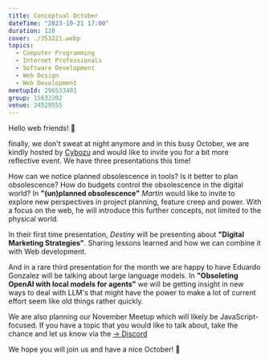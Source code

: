 ```yaml
---
title: Conceptual October
dateTime: "2023-10-21 17:00"
duration: 120
cover: ./353221.webp
topics:
  - Computer Programming
  - Internet Professionals
  - Software Development
  - Web Design
  - Web Development
meetupId: 296533401
group: 15632202
venue: 24529555
---
```


Hello web friends! 👋

finally, we don't sweat at night anymore and in this busy October, we are kindly hosted by [Cybozu](https://cybozu.co.jp) and would like to invite you for a bit more reflective event. We have three presentations this time!

How can we notice planned obsolescence in tools? Is it better to plan obsolescence? How do budgets control the obsolescence in the digital world?
In **"(un)planned obsolescence"** _Martin_ would like to invite to explore new perspectives in project planning, feature creep and power. With a focus on the web, he will introduce this further concepts, not limited to the physical world.

In their first time presentation, _Destiny_ will be presenting about **"Digital Marketing Strategies"**. Sharing lessons learned and how we can combine it with Web development.

And in a rare third presentation for the month we are happy to have Eduardo Gonzalez will be talking about large language models. In **"Obsoleting OpenAI with local models for agents"** we will be getting insight in new ways to deal with LLM's that might have the power to make a lot of current effort seem like old things rather quickly.

We are also planning our November Meetup which will likely be JavaScript-focused. If you have a topic that you would like to talk about, take the chance and let us know via the [→ Discord](https://owddm.com/discord)

We hope you will join us and have a nice October! 👋
